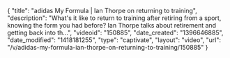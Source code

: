 {
    "title": "adidas My Formula | Ian Thorpe on returning to training",
    "description": "What's it like to return to training after retiring from a sport, knowing the form you had before? Ian Thorpe talks about retirement and getting back into th...",
    "videoid": "150885",
    "date_created": "1396646885",
    "date_modified": "1418181255",
    "type": "captivate",
    "layout": "video",
    "url": "\/v\/adidas-my-formula-ian-thorpe-on-returning-to-training\/150885"
}